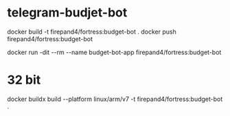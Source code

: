 # telegram-budjet-bot

docker build -t firepand4/fortress:budget-bot .
docker push firepand4/fortress:budget-bot

docker run -dit --rm --name budget-bot-app firepand4/fortress:budget-bot

# 32 bit
docker buildx build --platform linux/arm/v7 -t firepand4/fortress:budget-bot .